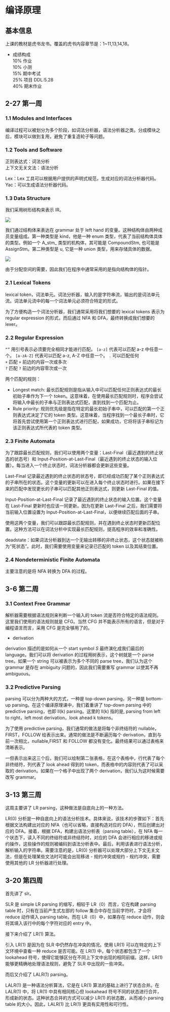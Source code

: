# 编译原理

## 基本信息

上课的教材是虎书龙书。覆盖的虎书内容章节是：1~11,13,14,18。

- 成绩构成  
10% 作业  
10% 小测  
15% 期中考试  
25% 项目 DDL:5.28  
40% 期末作业

## 2-27 第一周

### 1.1 Modules and Interfaces

编译过程可以被划分为多个阶段，如词法分析器，语法分析器之类。分成模块之后，模块可以做到复用，避免了重复造轮子等问题。

### 1.2 Tools and Software

正则表达式：词法分析  
上下文无关文法：语法分析

Lex：Lex 工具可以根据用户提供的声明式规范，生成对应的词法分析器代码。
Yac：可以生成语法分析器代码。

### 1.3 Data Structure

我们采用树形结构来表示 IR。

![](img/dcd866109b937aeb58b60f4ee0cd9319_MD5.png)

我们通过结构体来表达在 grammar 处于 left hand 的变量。这种结构体由两种成员变量组成。第一种类型是 kind，他是一种 enum 类型，代表了当前结构体具体的类型。例如一个 A_stm_ 类型的机构体，其可能是 CompoundStm, 也可能是 AssignStm。第二种类型是 u, 它是一种 union 类型，用来存储具体的数据。

![](img/6e1ad82ea8e779324fa5d27b54570452_MD5.png)

由于分配空间的需要，因此我们在程序中通常采用的是指向结构体的指针。

### 2.1 Lexical Tokens

lexical token，词法单元。词法分析器，输入的是字符串流，输出的是词法单元流。词法单元流中的每一个词法单元必须符合特定的形式。

为了方便构造一个词法分析器，我们通常采用将我们想要的 lexical tokens 表示为 regular expression 的形式，而后通过 NFA 和 DFA，最终转换成我们想要的 lexer。

### 2.2 Regular Expression

`“”` 用引号表示必须要完全相同才能进行匹配。
`[a-z]` 代表可以匹配 a-z 中任意一个。
`[a-zA-Z]` 代表可以匹配 a-z, A-Z 中任意一个。
`.` 可以匹配任何  
`+` 匹配 `+` 前边的内容一次或多次  
`?` 匹配 `?` 前边的内容零次或一次

两个匹配的规则：

- Longest match: 最长匹配规则是指从输入中可以匹配任何正则表达式的最长初始子串作为下一个 token。这意味着，在使用最长匹配规则时，程序会尝试将输入中最长的子串与正则表达式匹配，直到找到一个匹配为止。
- Rule priority: 规则优先级是指在特定的最长初始子串中，可以匹配的第一个正则表达式决定了它的 token 类型。这意味着，当程序找到一个最长子串时，它将首先尝试使用第一个正则表达式进行匹配，如果成功，它将将该子串标记为该正则表达式所代表的 token 类型。

### 2.3 Finite Automata

为了跟踪最长匹配规则，我们可以使用两个变量：Last-Final（最近遇到的终止状态的状态号）和 Input-Position-at-Last-Final（最近遇到的终止状态的输入位置）。每当进入一个终止状态时，词法分析器都会更新这些变量。

Last-Final 记录最近遇到的终止状态的状态号，即已经成功匹配了某个正则表达式的子串所在的状态。这个变量的更新可以在进入每个终止状态时进行。如果在接下来的匹配中发现更长的子串可以匹配其他正则表达式，则更新 Last-Final 的值。

Input-Position-at-Last-Final 记录了最近遇到的终止状态的输入位置。这个变量在 Last-Final 更新时也应该一同更新。因为在更新 Last-Final 之后，我们需要将当前输入位置设置为 Input-Position-at-Last-Final，以便继续匹配后面的子串。

使用这两个变量，我们可以跟踪最长匹配规则，并在遇到终止状态时更新匹配位置。这种方法可以在词法分析中实现最长匹配规则，提高程序的效率和准确性。

deadstate：如果词法分析器到达一个无输出转移的非终止状态，这个状态就被称为“死状态”。此时，我们需要使用变量来记录已匹配的 token 以及其结束位置。

### 2.4 Nondeterministic Finite Automata

主要注意的是将 NFA 转换为 DFA 的过程。

## 3-6 第二周

### 3.1 Context Free Grammar

解析器需要根据语法规则来判断一个输入的 token 流是否符合特定的语法规则。这里我们使用的语法规则就是 CFG。当然 CFG 并不能表示所有的语言，但是对于编程语言而言，采用 CFG 是完全够用了的。

- derivation

derivation 描述的是如何从一个 start symbol $S$ 最终演化成我们最后的 language。我们可以将 derivation 的过程用树表示，这个树就是一个 parse tree。如果一个 string 可以被表示为多个不同的 parse tree，我们认为这个 grammar 是存在 ambiguity 问题的，因此我们需要重写 grammar 以使其不再 ambiguous。

### 3.2 Predictive Parsing

parsing 可以分为两种大的方式，一种是 top-down parsing，另一种是 bottom-up parsing。在这个编译原理课中，我们着重讲了 top-down parsing 中的 predictive parsing，也即 ll(k) parsing。这里的 ll(k) 指的是, parsing from left to right，left most derivation，look ahead k tokens。

为了使用 predictive parsing，我们通常的做法是将每个非终结符的 nullable，FIRST，FOLLOW 给表示出来。通常的做法是不断遍历每个 derivation，直到与前一次相比，nullable,FIRST 和 FOLLOW 都没有变化。最终结果可以通过表格来清晰表示。

一但表示出来这三个后，我们可以绘制第二张表格，在这个表格中，行代表了每个非终结符，列代表了 look ahead 得到的 token，而表格中的内容则代表了可以采取的 derivation。如果在一个格子中出现了两个 derivation，我们认为这时候需要改写 grammar。

## 3-13 第三周

这周主要讲了 LR parsing，这种做法是自底向上的一种方法。

LR(0) 分析是一种自底向上的语法分析技术。具体来说，该技术的步骤如下：首先根据文法构建出对应的 NFA（也可以省略，直接构造对应的 DFA），然后创建出对应的 DFA。接着，根据 DFA，构建出语法分析表（parsing table），在 NFA 每一个状态下，读入不同的终结符或非终结符时，对应的 DFA 会进行相应的移进或规约操作，这些操作的规则被编码到语法分析表中。最后，利用该表进行语法分析，解析输入的字符串。需要注意的是，LR(0) 分析器可以处理大部分上下文无关文法，但是在处理某些文法时可能会出现移进 - 规约冲突或规约 - 规约冲突，需要使用其他的 LR 分析器进行处理。

## 3-20 第四周

首先讲了 slr。

SLR 是 simple LR parsing 的缩写，相较于 LR（0）而言，它在构建 parsing table 时，只有在当前产生式左部的 follow 集合中存在当前字符时，才会将 reduce 动作填入 parsing table。而在 LR（0）中，如果存在 reduce 动作，则会将其填入该行中的每个字符对应的 entry 中。

接下来介绍了 LR(1) 算法。

引入 LR(1) 是因为在 SLR 中仍然存在冲突的情况。使用 LR(1) 可以在特定的上下文环境中查看一种 reduce 是否可能。在 LR(1) 中，每个状态都包含了一个 lookahead 符号，使得它能够区分在不同上下文中出现的相同前缀。这样，LR(1) 能够更精确地处理语法规则，避免了 SLR 中出现的一些冲突。

而后又介绍了 LALR(1) parsing。

LALR(1) 是一种语法分析算法，它是在 LR(1) 算法的基础上进行了状态合并。在 LALR(1) 中，将 LR(1) 中具有相同核心但 lookahead 符号不同的状态进行合并，形成新的状态。这种状态合并的方式可以减少 LR(1) 的状态数，从而减小 parsing table 的大小。因此，LALR(1) 比 LR(1) 更具有实用性和可行性。
